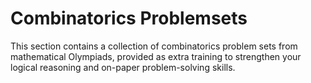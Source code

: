# Combinatorics Problemsets

This section contains a collection of combinatorics problem sets from mathematical Olympiads, provided as extra training to strengthen your logical reasoning and on-paper problem-solving skills.